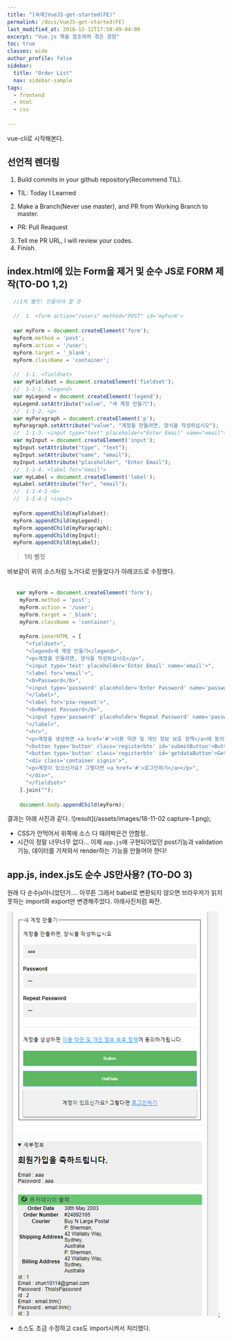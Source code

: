 ```yaml
---
title: "[숙제]VueJS-get-started(FE)"
permalink: /docs/VueJS-get-started(FE)
last_modified_at: 2018-12-12T17:58:49-04:00
excerpt: "Vue.js 책을 참조하며 겪은 경험"
toc: true
classes: wide
author_profile: false
sidebar:
  title: "Order List"
  nav: sidebar-sample
tags:
  - frontend
  - html
  - css

---
```





vue-cli로 시작해본다.


## 선언적 렌더링

1. Build commits in your github repository(Recommend TIL).
 - TIL: Today I Learned
2. Make a Branch(Never use master), and PR from Working Branch to master.
 - PR: Pull Reaquest
3. Tell me PR URL, I will review your codes.
4. Finish.



## index.html에 있는 Form을 제거 및 순수 JS로 FORM 제작(TO-DO 1,2)


```javascript
  //1차 뻘짓! 만들어야 할 것

  //  1. <form action="/users" method="POST" id='myForm'>

  var myForm = document.createElement('form');
  myForm.method = 'post';
  myForm.action = '/user';
  myForm.target = '_blank';
  myForm.className = 'container';

  //  1-1. <fieldset>
  var myFieldset = document.createElement('fieldset');
  //  1-1-1. <legend>
  var myLegend = document.createElement('legend');
  myLegend.setAttribute("value", "새 계정 만들기");
  //  1-1-2. <p>
  var myParagraph = document.createElement('p');
  myParagraph.setAttribute("value", "계정을 만들려면, 양식을 작성하십시오");
  //  1-1-3. <input type="text" placeholder="Enter Email" name="email">
  var myInput = document.createElement('input');
  myInput.setAttribute("type", "text");
  myInput.setAttribute("name", "email");    
  myInput.setAttribute("placeholder", "Enter Email");
  //  1-1-4. <label for="email">
  var myLabel = document.createElement('label');
  myLabel.setAttribute("for", "email");
  //  1-1-4-1 <b>
  //  1-1-4-1 <input>

  myForm.appendChild(myFieldset);
  myForm.appendChild(myLegend);
  myForm.appendChild(myParagraph);
  myForm.appendChild(myInput);
  myForm.appendChild(myLabel);    

```

> 1차 뻘짓

바보같이 위의 소스처럼 노가다로 만들었다가 아래코드로 수정했다.

```javascript

   var myForm = document.createElement('form');
    myForm.method = 'post';
    myForm.action = '/user';
    myForm.target = '_blank';
    myForm.className = 'container';

    myForm.innerHTML = [
      "<fieldset>",
      "<legend>새 계정 만들기</legend>",
      "<p>계정을 만들려면, 양식을 작성하십시오</p>",
      "<input type='text' placeholder='Enter Email' name='email'>",
      "<label for='email'>",
      "<b>Password</b>",
      "<input type='password' placeholder='Enter Password' name='password'>",
      "</label>",
      "<label for='psw-repeat'>",
      "<b>Repeat Password</b>",
      "<input type='password' placeholder='Repeat Password' name='password-repeat'>",
      "</label>",
      "<hr>",
      "<p>계정을 생성하면 <a href='#'>이용 약관 및 개인 정보 보호 정책</a>에 동의하게됩니다.</p>",
      "<button type='button' class='registerbtn' id='submitButton'>Button</button>",
      "<button type='button' class='registerbtn' id='getdataButton'>GetData</button>",
      "<div class='container signin'>",
      "<p>계정이 있으신가요? 그렇다면 <a href='#'>로그인하기</a></p>",
      "</div>",
      "</fieldset>"
    ].join("");

    document.body.appendChild(myForm);
```

결과는 아래 사진과 같다.
![result](/assets/images/18-11-02 capture-1.png);


+ CSS가 안먹어서 위쪽에 소스 다 때려박은건 안함정..
+ 시간이 정말 너무너무 없다... 이제 `app.js`에 구현되어있던 post기능과 validation기능, 데이터를 가져와서 render하는 기능을 만들어야 한다!



## app.js, index.js도 순수 JS만사용? (TO-DO 3)

원래 다 순수js아니었던가.... 아무튼 그래서 babel로 변환되지 않으면 브라우저가 읽지못하는 import와 export만 변경해주었다. 아래사진처럼 짜잔.

![result](/assets/images/18-11-02-capture-2.PNG);

+ 소스도 조금 수정하고 css도 import시켜서 처리했다.
